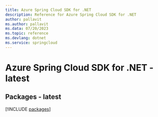 ```yaml
---
title: Azure Spring Cloud SDK for .NET
description: Reference for Azure Spring Cloud SDK for .NET
author: pallavit
ms.author: pallavit
ms.data: 07/20/2023
ms.topic: reference
ms.devlang: dotnet
ms.service: springcloud
---
```

# Azure Spring Cloud SDK for .NET - latest
## Packages - latest
[!INCLUDE [packages](spring-cloud-index.md)]